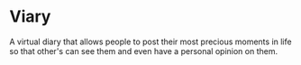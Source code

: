# Viary
A virtual diary that allows people to post their most precious moments in life so that other's can see them and even have a personal opinion on them.
